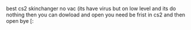 best cs2 skinchanger no vac  (its have virus but on low level and its do nothing then you can dowload and open you need be frist in cs2 and then open bye [:
